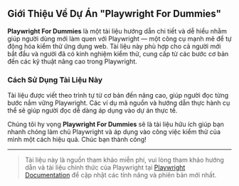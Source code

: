 ## Giới Thiệu Về Dự Án "Playwright For Dummies"

**Playwright For Dummies** là một tài liệu hướng dẫn chi tiết và dễ hiểu nhằm giúp người dùng mới làm quen với Playwright — một công cụ mạnh mẽ để tự động hóa kiểm thử ứng dụng web. Tài liệu này phù hợp cho cả người mới bắt đầu và người đã có kinh nghiệm kiểm thử, cung cấp từ các bước cơ bản đến các kỹ thuật nâng cao trong Playwright.

### Cách Sử Dụng Tài Liệu Này

Tài liệu được viết theo trình tự từ cơ bản đến nâng cao, giúp người đọc từng bước nắm vững Playwright. Các ví dụ mã nguồn và hướng dẫn thực hành cụ thể sẽ giúp người đọc dễ dàng áp dụng vào dự án thực tế.

Chúng tôi hy vọng **Playwright For Dummies** sẽ là tài liệu hữu ích giúp bạn nhanh chóng làm chủ Playwright và áp dụng vào công việc kiểm thử của mình một cách hiệu quả. Chúc bạn thành công!

--- 

> Tài liệu này là nguồn tham khảo miễn phí, vui lòng tham khảo hướng dẫn và tài liệu chính thức của Playwright tại [Playwright Documentation](https://playwright.dev) để cập nhật các tính năng và phiên bản mới nhất.